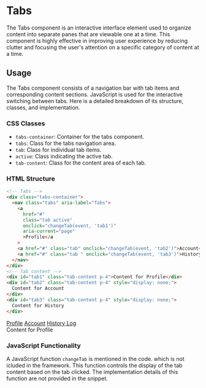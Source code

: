 # Tabs

The Tabs component is an interactive interface element used to organize content into separate panes that are viewable one at a time. This component is highly effective in improving user experience by reducing clutter and focusing the user's attention on a specific category of content at a time.

## Usage

The Tabs component consists of a navigation bar with tab items and corresponding content sections. JavaScript is used for the interactive switching between tabs. Here is a detailed breakdown of its structure, classes, and implementation.

### CSS Classes

- `tabs-container`: Container for the tabs component.
- `tabs`: Class for the tabs navigation area.
- `tab`: Class for individual tab items.
- `active`: Class indicating the active tab.
- `tab-content`: Class for the content area of each tab.

### HTML Structure

```html
<!-- Tabs -->
<div class="tabs-container">
  <nav class="tabs" aria-label="Tabs">
    <a
      href="#"
      class="tab active"
      onclick="changeTab(event, 'tab1')"
      aria-current="page"
      >Profile</a
    >
    <a href="#" class="tab" onclick="changeTab(event, 'tab2')">Account</a>
    <a href="#" class="tab " onclick="changeTab(event, 'tab3')">History Log</a>
  </nav>
</div>
<!-- Tab content -->
<div id="tab1" class="tab-content p-4">Content for Profile</div>
<div id="tab2" class="tab-content p-4" style="display: none;">
  Content for Account
</div>
<div id="tab3" class="tab-content p-4" style="display: none;">
  Content for History
</div>
```

<div class="component-preview d-block">
<!-- Tabs -->
<div class="tabs-container">
    <nav class="tabs" aria-label="Tabs">
        <a href="#" class="tab active" onclick="changeTab(event, 'tab1')" aria-current="page">Profile</a>
        <a href="#" class="tab" onclick="changeTab(event, 'tab2')">Account</a>
        <a href="#" class="tab " onclick="changeTab(event, 'tab3')">History Log</a>
    </nav>
</div>
<!-- Tab content -->
<div id="tab1" class="tab-content p-4">
    Content for Profile
</div>
<div id="tab2" class="tab-content p-4" style="display: none;">
    Content for Account
</div>
<div id="tab3" class="tab-content p-4" style="display: none;">
    Content for History
</div>
</div>

### JavaScript Functionality

A JavaScript function `changeTab` is mentioned in the code. which is not icluded in the framework. This function controls the display of the tab content based on the tab clicked. The implementation details of this function are not provided in the snippet.

